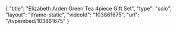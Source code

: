 {
    "title": "Elizabeth Arden Green Tea 4piece Gift Set",
    "type": "solo",
    "layout": "iframe-static",
    "videoId": "103861675",
    "url": "\/tvpembed\/103861675"
}